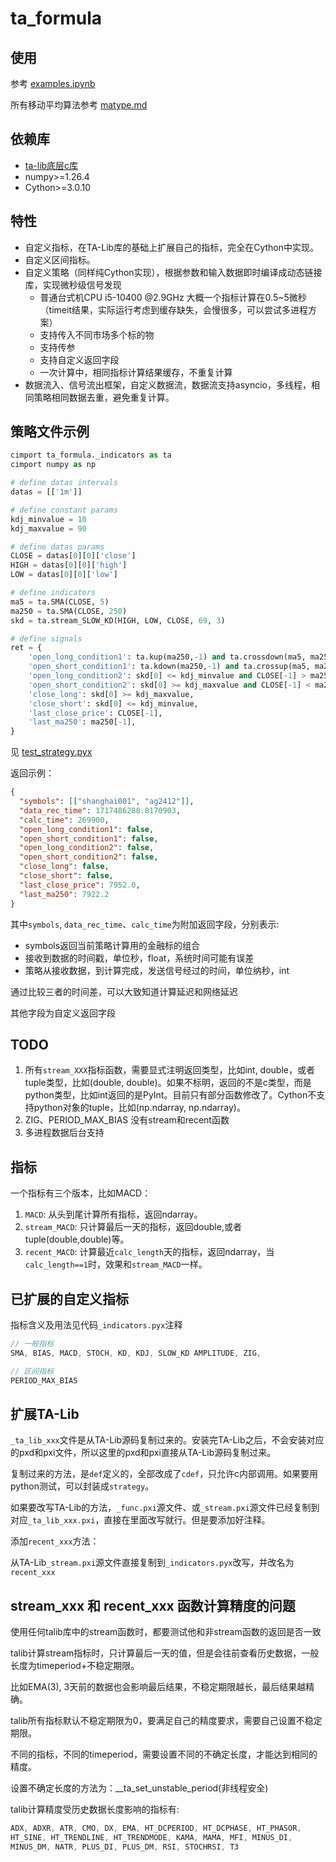 # ta_formula

## 使用

参考 [examples.ipynb](https://github.com/sric0880/ta_formula/blob/main/examples.ipynb)

所有移动平均算法参考 [matype.md](https://github.com/sric0880/ta_formula/blob/main/matype.md)

## 依赖库

- [ta-lib底层c库](https://anaconda.org/conda-forge/libta-lib/files)
- numpy>=1.26.4
- Cython>=3.0.10

## 特性

- 自定义指标，在TA-Lib库的基础上扩展自己的指标，完全在Cython中实现。
- 自定义区间指标。
- 自定义策略（同样纯Cython实现），根据参数和输入数据即时编译成动态链接库，实现微秒级信号发现
  - 普通台式机CPU i5-10400 @2.9GHz 大概一个指标计算在0.5~5微秒（timeit结果，实际运行考虑到缓存缺失，会慢很多，可以尝试多进程方案）
  - 支持传入不同市场多个标的物
  - 支持传参
  - 支持自定义返回字段
  - 一次计算中，相同指标计算结果缓存，不重复计算
- 数据流入、信号流出框架，自定义数据流，数据流支持asyncio，多线程，相同策略相同数据去重，避免重复计算。

## 策略文件示例

```py
cimport ta_formula._indicators as ta
cimport numpy as np

# define datas intervals
datas = [['1m']]

# define constant params
kdj_minvalue = 10
kdj_maxvalue = 90

# define datas params
CLOSE = datas[0][0]['close']
HIGH = datas[0][0]['high']
LOW = datas[0][0]['low']

# define indicators
ma5 = ta.SMA(CLOSE, 5)
ma250 = ta.SMA(CLOSE, 250)
skd = ta.stream_SLOW_KD(HIGH, LOW, CLOSE, 69, 3)

# define signals
ret = {
    'open_long_condition1': ta.kup(ma250,-1) and ta.crossdown(ma5, ma250, -1),
    'open_short_condition1': ta.kdown(ma250,-1) and ta.crossup(ma5, ma250, -1),
    'open_long_condition2': skd[0] <= kdj_minvalue and CLOSE[-1] > ma250[-1],
    'open_short_condition2': skd[0] >= kdj_maxvalue and CLOSE[-1] < ma250[-1],
    'close_long': skd[0] >= kdj_maxvalue,
    'close_short': skd[0] <= kdj_minvalue,
    'last_close_price': CLOSE[-1],
    'last_ma250': ma250[-1],
}
```

见 [test_strategy.pyx](https://github.com/sric0880/ta_formula/blob/main/test_strategy.pyx)

返回示例：

```json
{
  "symbols": [["shanghai001", "ag2412"]],
  "data_rec_time": 1717486288.8170903,
  "calc_time": 269900,
  "open_long_condition1": false,
  "open_short_condition1": false,
  "open_long_condition2": false,
  "open_short_condition2": false,
  "close_long": false,
  "close_short": false,
  "last_close_price": 7952.0,
  "last_ma250": 7922.2
}
```

其中`symbols`, `data_rec_time`、`calc_time`为附加返回字段，分别表示:

- symbols返回当前策略计算用的金融标的组合
- 接收到数据的时间戳，单位秒，float，系统时间可能有误差
- 策略从接收数据，到计算完成，发送信号经过的时间，单位纳秒，int

通过比较三者的时间差，可以大致知道计算延迟和网络延迟

其他字段为自定义返回字段

## TODO

1. 所有`stream_XXX`指标函数，需要显式注明返回类型，比如int, double，或者tuple类型，比如(double, double)。如果不标明，返回的不是c类型，而是python类型，比如int返回的是PyInt。目前只有部分函数修改了。Cython不支持python对象的tuple，比如(np.ndarray, np.ndarray)。
2. ZIG、PERIOD_MAX_BIAS 没有stream和recent函数
3. 多进程数据后台支持

## 指标

一个指标有三个版本，比如MACD：

1. `MACD`: 从头到尾计算所有指标，返回ndarray。
2. `stream_MACD`: 只计算最后一天的指标，返回double,或者tuple(double,double)等。
3. `recent_MACD`: 计算最近`calc_length`天的指标，返回ndarray，当`calc_length==1`时，效果和`stream_MACD`一样。

## 已扩展的自定义指标

指标含义及用法见代码`_indicators.pyx`注释

```c
// 一般指标
SMA, BIAS, MACD, STOCH, KD, KDJ, SLOW_KD AMPLITUDE, ZIG,

// 区间指标
PERIOD_MAX_BIAS
```

## 扩展TA-Lib

`_ta_lib_xxx`文件是从TA-Lib源码复制过来的。安装完TA-Lib之后，不会安装对应的pxd和pxi文件，所以这里的pxd和pxi直接从TA-Lib源码复制过来。

复制过来的方法，是`def`定义的，全部改成了`cdef`，只允许c内部调用。如果要用python测试，可以封装成`strategy`。

如果要改写TA-Lib的方法，`_func.pxi`源文件、或`_stream.pxi`源文件已经复制到对应`_ta_lib_xxx.pxi`，直接在里面改写就行。但是要添加好注释。

添加`recent_xxx`方法：

从TA-Lib`_stream.pxi`源文件直接复制到`_indicators.pyx`改写，并改名为`recent_xxx`

## stream_xxx 和 recent_xxx 函数计算精度的问题

使用任何talib库中的stream函数时，都要测试他和非stream函数的返回是否一致

talib计算stream指标时，只计算最后一天的值，但是会往前查看历史数据，一般长度为timeperiod+不稳定期限。

比如EMA(3), 3天前的数据也会影响最后结果，不稳定期限越长，最后结果越精确。

talib所有指标默认不稳定期限为0，要满足自己的精度要求，需要自己设置不稳定期限。

不同的指标，不同的timeperiod，需要设置不同的不确定长度，才能达到相同的精度。

设置不确定长度的方法为：__ta_set_unstable_period(非线程安全)

talib计算精度受历史数据长度影响的指标有:

```c
ADX, ADXR, ATR, CMO, DX, EMA, HT_DCPERIOD, HT_DCPHASE, HT_PHASOR,
HT_SINE, HT_TRENDLINE, HT_TRENDMODE, KAMA, MAMA, MFI, MINUS_DI,
MINUS_DM, NATR, PLUS_DI, PLUS_DM, RSI, STOCHRSI, T3
```
